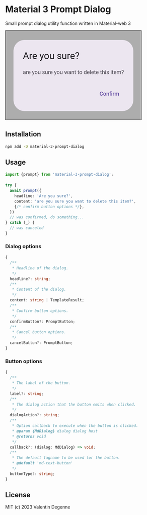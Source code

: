# Material 3 Prompt Dialog

Small prompt dialog utility function written in Material-web 3

![screenshot](./screenshot.png)

## Installation

```bash
npm add -D material-3-prompt-dialog
```

## Usage

```typescript
import {prompt} from 'material-3-prompt-dialog';

try {
  await prompt({
    headline: 'Are you sure?',
    content: 'are you sure you want to delete this item?',
    {/* confirm button options */},
  })
  // was confirmed, do something...
} catch (_) {
  // was canceled
}
```

### Dialog options

```typescript
{
  /**
   * Headline of the dialog.
   */
  headline?: string;
  /**
   * Content of the dialog.
   */
  content: string | TemplateResult;
  /**
   * Confirm button options.
   */
  confirmButton?: PromptButton;
  /**
   * Cancel button options.
   */
  cancelButton?: PromptButton;
}
```

### Button options

```typescript
{
  /**
   * The label of the button.
   */
  label?: string;
  /**
   * The dialog action that the button emits when clicked.
   */
  dialogAction?: string;
  /**
   * Option callback to execute when the button is clicked.
   * @param {MdDialog} dialog dialog host
   * @returns void
   */
  callback?: (dialog: MdDialog) => void;
  /**
   * The default tagname to be used for the button.
   * @default 'md-text-button'
   */
  buttonType?: string;
}
```

## License

MIT (c) 2023 Valentin Degenne
